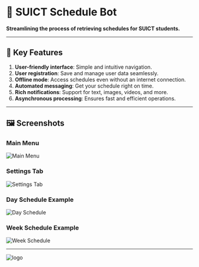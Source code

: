 # 📅 SUICT Schedule Bot  

**Streamlining the process of retrieving schedules for SUICT students.**  

---

## 🚀 Key Features  
1. **User-friendly interface**: Simple and intuitive navigation.  
2. **User registration**: Save and manage user data seamlessly.  
3. **Offline mode**: Access schedules even without an internet connection.  
4. **Automated messaging**: Get your schedule right on time.  
5. **Rich notifications**: Support for text, images, videos, and more.  
6. **Asynchronous processing**: Ensures fast and efficient operations.  

---

## 🖼️ Screenshots  

### **Main Menu**  
![Main Menu](https://github.com/user-attachments/assets/a336da2b-60bb-425a-95a2-2b88f086c301)  

### **Settings Tab**  
![Settings Tab](https://github.com/user-attachments/assets/82d92706-0175-470d-ba66-6c0be8bf5590)  

### **Day Schedule Example**  
![Day Schedule](https://github.com/user-attachments/assets/a02aca09-fc4a-4cb3-8f13-1bebcddf1475)  

### **Week Schedule Example**  
![Week Schedule](https://github.com/user-attachments/assets/d850ef91-bf1a-4c90-b77c-33b4847c5f41)  

---
![logo](https://github.com/user-attachments/assets/3bf34f89-c9c3-4fe9-9341-ee62c3da12d3)

